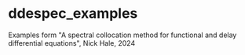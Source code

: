 # ddespec_examples
Examples form "A spectral collocation method for functional and  delay differential equations", Nick Hale, 2024
